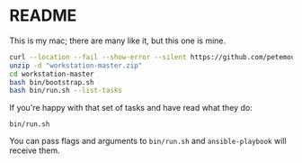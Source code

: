 # README

This is my mac; there are many like it, but this one is mine.

```bash
curl --location --fail --show-error --silent https://github.com/petemounce/workstation/archive/refs/heads/master.zip --output "workstation-master.zip"
unzip -d "workstation-master.zip"
cd workstation-master
bash bin/bootstrap.sh
bash bin/run.sh --list-tasks
```

If you're happy with that set of tasks and have read what they do:

```shell
bin/run.sh
```

You can pass flags and arguments to `bin/run.sh` and `ansible-playbook` will receive them.
